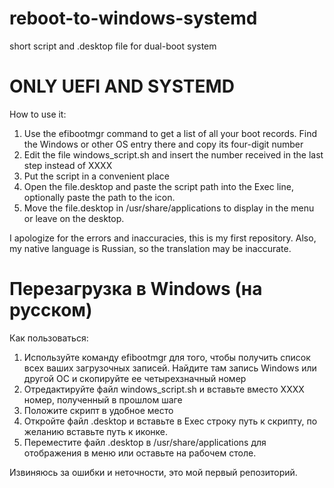 # reboot-to-windows-systemd
short script and .desktop file for dual-boot system
# ONLY UEFI AND SYSTEMD
How to use it:
1. Use the efibootmgr command to get a list of all your boot records. Find the Windows or other OS entry there and copy its four-digit number
2. Edit the file windows_script.sh and insert the number received in the last step instead of XXXX
3. Put the script in a convenient place
4. Open the file.desktop and paste the script path into the Exec line, optionally paste the path to the icon.
5. Move the file.desktop in /usr/share/applications to display in the menu or leave on the desktop.

I apologize for the errors and inaccuracies, this is my first repository. Also, my native language is Russian, so the translation may be inaccurate.

# Перезагрузка в Windows (на русском)
Как пользоваться:
1. Используйте команду efibootmgr для того, чтобы получить список всех ваших загрузочных записей. Найдите там запись Windows или другой ОС и скопируйте ее четырехзначный номер
2. Отредактируйте файл windows_script.sh и вставьте вместо XXXX номер, полученный в прошлом шаге
3. Положите скрипт в удобное место
4. Откройте файл .desktop и вставьте в Exec строку путь к скрипту, по желанию вставьте путь к иконке.
5. Переместите файл .desktop в /usr/share/applications для отображения в меню или оставьте на рабочем столе.

Извиняюсь за ошибки и неточности, это мой первый репозиторий.

